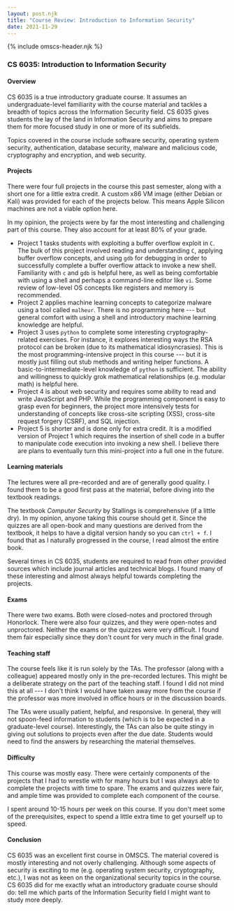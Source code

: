 ```yaml
---
layout: post.njk
title: "Course Review: Introduction to Information Security"
date: 2021-11-29
---
```


{% include omscs-header.njk %}

### CS 6035: Introduction to Information Security

#### Overview

CS 6035 is a true introductory graduate course.
It assumes an undergraduate-level familiarity with the course material and tackles a breadth of topics across the Information Security field.
CS 6035 gives students the lay of the land in Information Security and aims to prepare them for more focused study in one or more of its subfields.

Topics covered in the course include software security, operating system security, authentication, database security, malware and malicious code, cryptography and encryption, and web security.

#### Projects

There were four full projects in the course this past semester, along with a short one for a little extra credit.
A custom x86 VM image (either Debian or Kali) was provided for each of the projects below.
This means Apple Silicon machines are not a viable option here.

In my opinion, the projects were by far the most interesting and challenging part of this course.
They also account for at least 80% of your grade.

-   Project 1 tasks students with exploiting a buffer overflow exploit in `C`.
    The bulk of this project involved reading and understanding `C`, applying buffer overflow concepts, and using `gdb` for debugging in order to successfully complete a buffer overflow attack to invoke a new shell.
    Familiarity with `c` and `gdb` is helpful here, as well as being comfortable with using a shell and perhaps a command-line editor like `vi`.
    Some review of low-level OS concepts like registers and memory is recommended.
-   Project 2 applies machine learning concepts to categorize malware using a tool called `malheur`.
    There is no programming here --- but general comfort with using a shell and introductory machine learning knowledge are helpful.
-   Project 3 uses `python` to complete some interesting cryptography-related exercises.
    For instance, it explores interesting ways the RSA protocol can be broken (due to its mathematical idiosyncrasies).
    This is the most programming-intensive project in this course --- but it is mostly just filling out stub methods and writing helper functions.
    A basic-to-intermediate-level knowledge of `python` is sufficient.
    The ability and willingness to quickly grok mathematical relationships (e.g. modular math) is helpful here.
-   Project 4 is about web security and requires some ability to read and write JavaScript and PHP.
    While the programming component is easy to grasp even for beginners, the project more intensively tests for understanding of concepts like cross-site scripting (XSS), cross-site request forgery (CSRF), and SQL injection.
-   Project 5 is shorter and is done only for extra credit.
    It is a modified version of Project 1 which requires the insertion of shell code in a buffer to manipulate code execution into invoking a new shell.
    I believe there are plans to eventually turn this mini-project into a full one in the future.

#### Learning materials

The lectures were all pre-recorded and are of generally good quality.
I found them to be a good first pass at the material, before diving into the textbook readings.

The textbook *Computer Security* by Stallings is comprehensive (if a little dry).
In my opinion, anyone taking this course should get it.
Since the quizzes are all open-book and many questions are derived from the textbook, it helps to have a digital version handy so you can `ctrl + f`.
I found that as I naturally progressed in the course, I read almost the entire book.

Several times in CS 6035, students are required to read from other provided sources which include journal articles and technical blogs.
I found many of these interesting and almost always helpful towards completing the projects.

#### Exams

There were two exams.
Both were closed-notes and proctored through Honorlock.
There were also four quizzes, and they were open-notes and unproctored.
Neither the exams or the quizzes were very difficult.
I found them fair especially since they don't count for very much in the final grade.

#### Teaching staff

The course feels like it is run solely by the TAs.
The professor (along with a colleague) appeared mostly only in the pre-recorded lectures.
This might be a deliberate strategy on the part of the teaching staff.
I found I did not mind this at all --- I don't think I would have taken away more from the course if the professor was more involved in office hours or in the discussion boards.

The TAs were usually patient, helpful, and responsive.
In general, they will not spoon-feed information to students (which is to be expected in a graduate-level course).
Interestingly, the TAs can also be quite stingy in giving out solutions to projects even after the due date.
Students would need to find the answers by researching the material themselves.

#### Difficulty

This course was mostly easy.
There were certainly components of the projects that I had to wrestle with for many hours but I was always able to complete the projects with time to spare.
The exams and quizzes were fair, and ample time was provided to complete each component of the course.

I spent around 10-15 hours per week on this course.
If you don't meet some of the prerequisites, expect to spend a little extra time to get yourself up to speed.

#### Conclusion

CS 6035 was an excellent first course in OMSCS.
The material covered is mostly interesting and not overly challenging.
Although some aspects of security is exciting to me (e.g. operating system security, cryptography, etc.), I was not as keen on the organizational security topics in the course.
CS 6035 did for me exactly what an introductory graduate course should do: tell me which parts of the Information Security field I might want to study more deeply.
